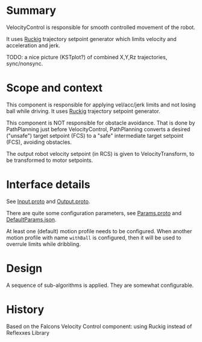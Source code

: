 # Summary

VelocityControl is responsible for smooth controlled movement of the robot.

It uses [Ruckig](../../../libraries/ruckig/ruckig/README.md) trajectory setpoint generator which limits velocity and acceleration and jerk.

TODO: a nice picture (KSTplot?) of combined X,Y,Rz trajectories, sync/nonsync.

# Scope and context

This component is responsible for applying vel/acc/jerk limits and not losing ball while driving. It uses [Ruckig](../../../libraries/ruckig/ruckig/README.md) trajectory setpoint generator.

This component is NOT responsible for obstacle avoidance. That is done by PathPlanning just before VelocityControl, PathPlanning converts a desired ("unsafe") target setpoint (FCS) to a "safe" intermediate target setpoint (FCS), avoiding obstacles.

The output robot velocity setpoint (in RCS) is given to VelocityTransform, to be transformed to motor setpoints.

# Interface details

See [Input.proto](interface/Input.proto) and [Output.proto](interface/Output.proto).

There are quite some configuration parameters, see [Params.proto](interface/Params.proto) and [DefaultParams.json](interface/DefaultParams.json).

At least one (default) motion profile needs to be configured. When another motion profile with name `withBall` is configured, then it will be used to overrule limits while dribbling.

# Design

A sequence of sub-algorithms is applied. They are somewhat configurable.

# History

Based on the Falcons Velocity Control component: using Ruckig instead of Reflexxes Library

